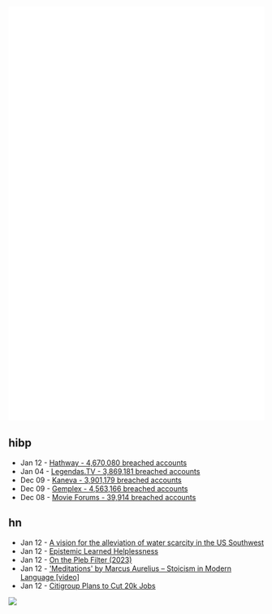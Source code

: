 ![Metrics](https://raw.githubusercontent.com/phixion/phixion/master/metrics.svg)

## hibp

<!--
for https://github.com/phixion/phixion/blob/main/.github/workflows/feeds.yml
-->
<!--START_SECTION:haveibeenpwnd-->
- Jan 12 - [Hathway - 4,670,080 breached accounts](https://haveibeenpwned.com/PwnedWebsites#Hathway)
- Jan 04 - [Legendas.TV - 3,869,181 breached accounts](https://haveibeenpwned.com/PwnedWebsites#LegendasTV)
- Dec 09 - [Kaneva - 3,901,179 breached accounts](https://haveibeenpwned.com/PwnedWebsites#Kaneva)
- Dec 09 - [Gemplex - 4,563,166 breached accounts](https://haveibeenpwned.com/PwnedWebsites#Gemplex)
- Dec 08 - [Movie Forums - 39,914 breached accounts](https://haveibeenpwned.com/PwnedWebsites#MovieForums)
<!--END_SECTION:haveibeenpwnd-->

## hn

<!--
for https://github.com/phixion/phixion/blob/main/.github/workflows/feeds.yml
-->
<!--START_SECTION:hn-->
- Jan 12 - [A vision for the alleviation of water scarcity in the US Southwest](https://caseyhandmer.wordpress.com/2024/01/09/a-vision-for-the-alleviation-of-water-scarcity-in-the-us-southwest-and-the-revitalization-of-the-salton-sea/)
- Jan 12 - [Epistemic Learned Helplessness](https://slatestarcodex.com/2019/06/03/repost-epistemic-learned-helplessness/)
- Jan 12 - [On the Pleb Filter (2023)](https://fantasticanachronism.com/2023/02/06/on-the-pleb-filter/)
- Jan 12 - ['Meditations' by Marcus Aurelius – Stoicism in Modern Language [video]](https://www.youtube.com/watch?v=f3hLZCuh8yM)
- Jan 12 - [Citigroup Plans to Cut 20k Jobs](https://www.wsj.com/livecoverage/stock-market-today-dow-jones-bank-earnings-01-12-2024/card/citigroup-plans-to-cut-20-000-jobs-KCIfucmQx18qn9TfDESs)
<!--END_SECTION:hn-->

<!--
for https://yhype.me
-->
![](https://hit.yhype.me/github/profile?user_id=13013670)
